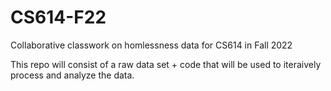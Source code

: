# CS614-F22
Collaborative classwork on homlessness data for CS614 in Fall 2022

This repo will consist of a raw data set + code that will be used to iteraively process and analyze the data. 
